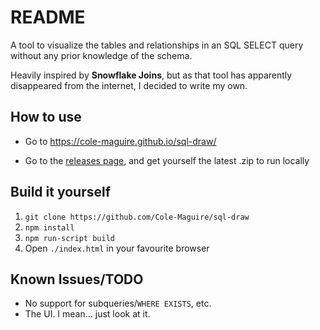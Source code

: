 # README

A tool to visualize the tables and relationships in an SQL SELECT query without any prior knowledge of the schema.

Heavily inspired by **Snowflake Joins**, but as that tool has apparently disappeared from the internet, I decided to write my own.

## How to use
* Go to https://cole-maguire.github.io/sql-draw/ 

* Go to the [releases page](https://github.com/cole-maguire/sql-draw/releases), and get yourself the latest .zip to run locally

## Build it yourself

1. `git clone https://github.com/Cole-Maguire/sql-draw`
2. `npm install`
3. `npm run-script build`
4. Open `./index.html` in your favourite browser


## Known Issues/TODO

* No support for subqueries/`WHERE EXISTS`, etc.
* The UI. I mean... just look at it.